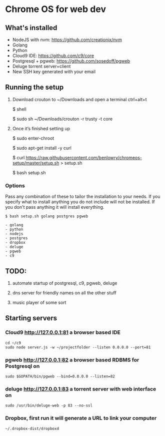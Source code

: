 # Chrome OS for web dev
    
## What's installed
- NodeJS with nvm: https://github.com/creationix/nvm
- Golang
- Python
- Cloud9 IDE: https://github.com/c9/core
- Postgresql + pgweb: https://github.com/sosedoff/pgweb
- Deluge torrent server+client
- New SSH key generated with your email

## Running the setup
1) Download crouton to ~/Downloads and open a terminal ctrl+alt+t

    $ shell
    
    $ sudo sh ~/Downloads/crouton -r trusty -t core
    
2) Once it’s finished setting up

    $ sudo enter-chroot
    
    $ sudo apt-get install -y curl
    
    $ curl https://raw.githubusercontent.com/benlowry/chromeos-setup/master/setup.sh > setup.sh 
    
    $ bash setup.sh
    
### Options
Pass any combination of these to tailor the installation to your needs.  If you specify what
to install anything you do not include will not be installed.  If you don't pass anything it
will install everything.

    $ bash setup.sh golang postgres pgweb

    - golang
    - python
    - nodejs
    - postgres
    - dropbox
    - deluge
    - pgweb
    - c9
    
## TODO:
1) automate startup of postgresql, c9, pgweb, deluge 

3) dns server for friendly names on all the other stuff

4) music player of some sort

## Starting servers

### Cloud9 http://127.0.0.1:81 a browser based IDE 
    cd ~/c9
    sudo node server.js -w ~/projectfolder --listen 0.0.0.0 --port=81

### pgweb http://127.0.0.1:82 a browser based RDBMS for Postgresql on 
    sudo $GOPATH/bin/pgweb --bind=0.0.0.0 --listen=82
    
### deluge http://127.0.0.1:83 a torrent server with web interface on
    sudo /usr/bin/deluge-web -p 83 --no-ssl
    
### Dropbox, first run it will generate a URL to link your computer
    ~/.dropbox-dist/dropboxd
